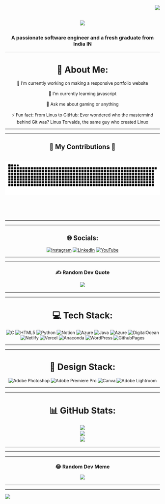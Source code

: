 <img align="right" src="https://visitor-badge.laobi.icu/badge?page_id=Yaswanth-ampolu.Yaswanth-ampolu" />

<h1 align="center">
    <img src="https://readme-typing-svg.herokuapp.com/?font=Righteous&size=35&center=true&vCenter=true&width=500&height=70&duration=4000&lines=Hi+There!+👋;+I'm+Ampolu+yaswanth!;" />
</h1>

<h3 align="center">A passionate software engineer and a fresh graduate from India IN</h3>

<hr/>

<div align="center">
    
# 💫 About Me:
🔭 I’m currently working on making a responsive portfolio website<br> <br/> 🌱 I’m currently learning javascript<br> <br/> 💬 Ask me about gaming or anything <br> <br/> ⚡ Fun fact: From Linus to GitHub: Ever wondered who the mastermind behind Git was? Linus Torvalds, the same guy who created Linux

</div>

<hr/>

<hr/>

<div align="center">
  <h2>🐍 My Contributions 🐍</h2>
  <br>
  <img alt="snake eating my contributions" src="https://raw.githubusercontent.com/Yaswanth-ampolu/Yaswanth-ampolu/output/github-contribution-grid-snake.svg" />
  
  <br/><br/><br/>
</div>

<hr/>

<hr/>

<div align="center">

## 🌐 Socials:
[![Instagram](https://img.shields.io/badge/Instagram-%23E4405F.svg?logo=Instagram&logoColor=white)](https://instagram.com/https://www.instagram.com/wanderingsoul_yash?igsh=YmFiaDdvdHFkeWI0&utm_source=qr) [![LinkedIn](https://img.shields.io/badge/LinkedIn-%230077B5.svg?logo=linkedin&logoColor=white)](https://linkedin.com/in/http://linkedin.com/in/yaswanth-ampolu-a2b110238) [![YouTube](https://img.shields.io/badge/YouTube-%23FF0000.svg?logo=YouTube&logoColor=white)](https://youtube.com/@www.youtube.com/@gamepieceyt) 

</div>

<hr/>


<hr/>

<div align="center">

### ✍️ Random Dev Quote
![](https://quotes-github-readme.vercel.app/api?type=horizontal&theme=radical)

</div>

<hr/>

<hr/>

<div align="center">

# 💻 Tech Stack:
![C](https://img.shields.io/badge/c-%2300599C.svg?style=for-the-badge&logo=c&logoColor=white) ![HTML5](https://img.shields.io/badge/html5-%23E34F26.svg?style=for-the-badge&logo=html5&logoColor=white)  ![Python](https://img.shields.io/badge/python-3670A0?style=for-the-badge&logo=python&logoColor=ffdd54) ![Notion](https://img.shields.io/badge/Notion-%23000000.svg?style=for-the-badge&logo=notion&logoColor=white) ![Azure](https://img.shields.io/badge/azure-%230072C6.svg?style=for-the-badge&logo=microsoftazure&logoColor=white)
![Java](https://img.shields.io/badge/java-%23ED8B00.svg?style=for-the-badge&logo=openjdk&logoColor=white) ![Azure](https://img.shields.io/badge/azure-%230072C6.svg?style=for-the-badge&logo=microsoftazure&logoColor=white) ![DigitalOcean](https://img.shields.io/badge/DigitalOcean-%230167ff.svg?style=for-the-badge&logo=digitalOcean&logoColor=white) ![Netlify](https://img.shields.io/badge/netlify-%23000000.svg?style=for-the-badge&logo=netlify&logoColor=#00C7B7) ![Vercel](https://img.shields.io/badge/vercel-%23000000.svg?style=for-the-badge&logo=vercel&logoColor=white) ![Anaconda](https://img.shields.io/badge/Anaconda-%2344A833.svg?style=for-the-badge&logo=anaconda&logoColor=white) ![WordPress](https://img.shields.io/badge/WordPress-%23117AC9.svg?style=for-the-badge&logo=WordPress&logoColor=white) ![GithubPages](https://img.shields.io/badge/github%20pages-121013?style=for-the-badge&logo=github&logoColor=white)

</div>

<hr/>

<hr/>

<div align="center">
    
# 🎨 Design Stack:
![Adobe Photoshop](https://img.shields.io/badge/adobe%20photoshop-%2331A8FF.svg?style=for-the-badge&logo=adobe%20photoshop&logoColor=white) ![Adobe Premiere Pro](https://img.shields.io/badge/Adobe%20Premiere%20Pro-9999FF.svg?style=for-the-badge&logo=Adobe%20Premiere%20Pro&logoColor=white) ![Canva](https://img.shields.io/badge/Canva-%2300C4CC.svg?style=for-the-badge&logo=Canva&logoColor=white) ![Adobe Lightroom](https://img.shields.io/badge/Adobe%20Lightroom-31A8FF.svg?style=for-the-badge&logo=Adobe%20Lightroom&logoColor=white)

</div>

<hr/>

<hr/>

<div align="center">
    
# 📊 GitHub Stats:
![](https://github-readme-stats.vercel.app/api?username=Yaswanth-ampolu&theme=dark&hide_border=false&include_all_commits=false&count_private=false)<br/> 
![](https://github-readme-streak-stats.herokuapp.com/?user=Yaswanth-ampolu&theme=dark&hide_border=false)<br/>
![](https://github-readme-stats.vercel.app/api/top-langs/?username=Yaswanth-ampolu&theme=dark&hide_border=false&include_all_commits=false&count_private=false&layout=compact)

</div>

<hr/>


<hr/>

<hr/>

<div align="center">

### 😂 Random Dev Meme
<img src='https://randommeme-five.vercel.app/' style="height: 400px;"/>

</div>

<hr/>

---
[![](https://visitcount.itsvg.in/api?id=Yaswanth-ampolu&icon=0&color=0)](https://visitcount.itsvg.in)



<!-- Proudly created with GPRM ( https://gprm.itsvg.in ) -->
